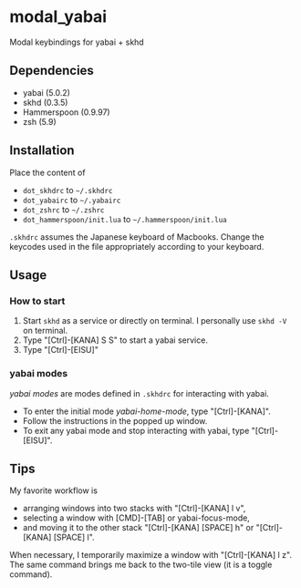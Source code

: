 # modal_yabai
Modal keybindings for yabai + skhd

## Dependencies
- yabai (5.0.2)
- skhd (0.3.5)
- Hammerspoon (0.9.97)
- zsh (5.9)

## Installation
Place the content of
- `dot_skhdrc` to `~/.skhdrc`
- `dot_yabairc` to `~/.yabairc`
- `dot_zshrc` to `~/.zshrc`
- `dot_hammerspoon/init.lua` to `~/.hammerspoon/init.lua`

`.skhdrc` assumes the Japanese keyboard of Macbooks.
Change the keycodes used in the file appropriately according to your keyboard.

## Usage

### How to start
1. Start `skhd` as a service or directly on terminal.
I personally use `skhd -V` on terminal.
1. Type "[Ctrl]-[KANA] S S" to start a yabai service.
1. Type "[Ctrl]-[EISU]"

### yabai modes
_yabai modes_ are modes defined in `.skhdrc` for interacting with yabai.
- To enter the initial mode _yabai-home-mode_, type "[Ctrl]-[KANA]".
- Follow the instructions in the popped up window.
- To exit any yabai mode and stop interacting with yabai, type "[Ctrl]-[EISU]".

## Tips
My favorite workflow is
- arranging windows into two stacks with "[Ctrl]-[KANA] l v",
- selecting a window with [CMD]-[TAB] or yabai-focus-mode,
- and moving it to the other stack "[Ctrl]-[KANA] [SPACE] h" or "[Ctrl]-[KANA] [SPACE] l".

When necessary, I temporarily maximize a window with "[Ctrl]-[KANA] l z". The same command brings me back to the two-tile view (it is a toggle command).
